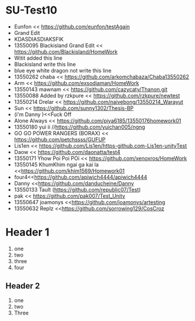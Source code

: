 # SU-Test10
- Eunfon << https://github.com/eunfon/testAgain
- Grand Edit
- KDASDIASDIAKSFIK
- 13550095 Blackisland Grand Edit << https://github.com/Blackisland/HomeWork
- Witit added this line
- Blackisland write this line 
- blue eye white dragon not write this line
- 13550262 chaba << https://github.com/arkomchabaza/Chaba13550262
- Arm << https://github.com/exsodiaman/HomeWork
- 13550143 mawnam << https://github.com/cazycaty/Thanon.git
- 13550088 Added by rzkpure << https://github.com/rzkpure/newtest
- 13550214 Drelar << https://github.com/naivebong/13550214_Warayut
- Sun << https://github.com/sunny1302/Thesis-BP
- (i'm Danny )<<Fuck Off
- Alone Always << https://github.com/piya6185/13550176homework01
- 13550180 yui ii //https://github.com/yuichan005/ngng
- GO GO POWER RANGERS (BORAX) << https://github.com/petchssss/GUFUP
- Lis1en << https://github.com/Lis1en/https-github.com-Lis1en-unityTest
- Daow << https://github.com/daonatta/test4
- 13550171 Yhow Poi Poi POi << https://github.com/xenoxros/HomeWork
- 13550145 KhumKhim ngai ga kai la <<https://github.com/khim1569/Homework01
- four4<<https://github.com/apiwich4444/apiwich4444
- Danny <<https://github.com/danducheine/Danny
- 13550133 Tault (https://github.com/republic07/Test)
- pak << https://github.com/pak007/Test_Unity
- 13550647 joamonys <<https://github.com/joamonys/artesting
- 13550632 Replz <<https://github.com/sorrowing129/CosCroz


# Header 1
1. one
2. two
3. three
4. four

## Header 2
1. one
1. two
1. Three

